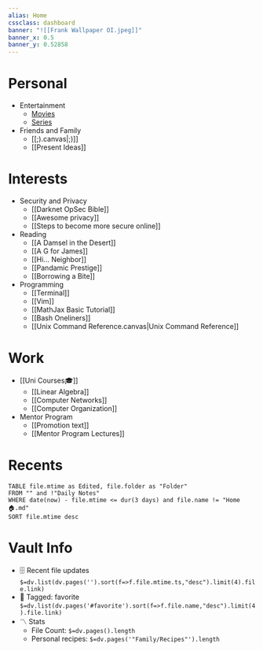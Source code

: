 ```yaml
---
alias: Home
cssclass: dashboard
banner: "![[Frank Wallpaper OI.jpeg]]"
banner_x: 0.5
banner_y: 0.52858
---
```


# Personal
- Entertainment
	- [Movies](obsidian://open?vault=Media%20Database%20Vault&file=Movies)
	- [Series](obsidian://open?vault=Media%20Database%20Vault&file=Series)
- Friends and Family
	- [[;).canvas|;)]]
	- [[Present Ideas]]

# Interests
- Security and Privacy
	- [[Darknet OpSec Bible]]
	- [[Awesome privacy]]
	- [[Steps to become more secure online]]
- Reading
	- [[A Damsel in the Desert]]
	- [[A G for James]]
	- [[Hi... Neighbor]]
	- [[Pandamic Prestige]]
	- [[Borrowing a Bite]]
- Programming
	- [[Terminal]]
	- [[Vim]]
	- [[MathJax Basic Tutorial]]
	- [[Bash Oneliners]]
	- [[Unix Command Reference.canvas|Unix Command Reference]]
# Work
- [[Uni Courses🎓]]
	- [[Linear Algebra]]
	- [[Computer Networks]]
	- [[Computer Organization]]
- Mentor Program
	- [[Promotion text]]
	- [[Mentor Program Lectures]]

# Recents
```dataview
TABLE file.mtime as Edited, file.folder as "Folder"
FROM "" and !"Daily Notes"
WHERE date(now) - file.mtime <= dur(3 days) and file.name != "Home🏠.md" 
SORT file.mtime desc
```

# Vault Info
- 🗄️ Recent file updates
 `$=dv.list(dv.pages('').sort(f=>f.file.mtime.ts,"desc").limit(4).file.link)`
- 🔖 Tagged:  favorite 
 `$=dv.list(dv.pages('#favorite').sort(f=>f.file.name,"desc").limit(4).file.link)`
- 〽️ Stats
	-  File Count: `$=dv.pages().length`
	-  Personal recipes: `$=dv.pages('"Family/Recipes"').length`
